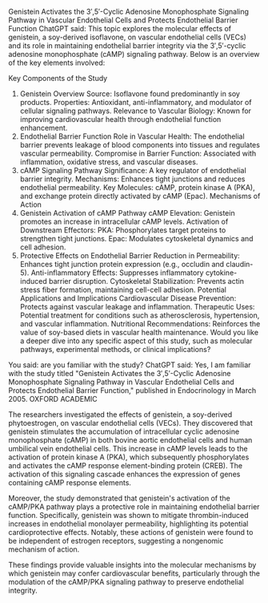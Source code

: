 Genistein Activates the 3′,5′-Cyclic Adenosine Monophosphate Signaling Pathway in Vascular Endothelial Cells and Protects Endothelial Barrier Function 
ChatGPT said:
This topic explores the molecular effects of genistein, a soy-derived isoflavone, on vascular endothelial cells (VECs) and its role in maintaining endothelial barrier integrity via the 3′,5′-cyclic adenosine monophosphate (cAMP) signaling pathway. Below is an overview of the key elements involved:

Key Components of the Study
1. Genistein Overview
Source: Isoflavone found predominantly in soy products.
Properties: Antioxidant, anti-inflammatory, and modulator of cellular signaling pathways.
Relevance to Vascular Biology: Known for improving cardiovascular health through endothelial function enhancement.
2. Endothelial Barrier Function
Role in Vascular Health: The endothelial barrier prevents leakage of blood components into tissues and regulates vascular permeability.
Compromise in Barrier Function: Associated with inflammation, oxidative stress, and vascular diseases.
3. cAMP Signaling Pathway
Significance: A key regulator of endothelial barrier integrity.
Mechanisms: Enhances tight junctions and reduces endothelial permeability.
Key Molecules: cAMP, protein kinase A (PKA), and exchange protein directly activated by cAMP (Epac).
Mechanisms of Action
1. Genistein Activation of cAMP Pathway
cAMP Elevation: Genistein promotes an increase in intracellular cAMP levels.
Activation of Downstream Effectors:
PKA: Phosphorylates target proteins to strengthen tight junctions.
Epac: Modulates cytoskeletal dynamics and cell adhesion.
2. Protective Effects on Endothelial Barrier
Reduction in Permeability: Enhances tight junction protein expression (e.g., occludin and claudin-5).
Anti-inflammatory Effects: Suppresses inflammatory cytokine-induced barrier disruption.
Cytoskeletal Stabilization: Prevents actin stress fiber formation, maintaining cell-cell adhesion.
Potential Applications and Implications
Cardiovascular Disease Prevention: Protects against vascular leakage and inflammation.
Therapeutic Uses: Potential treatment for conditions such as atherosclerosis, hypertension, and vascular inflammation.
Nutritional Recommendations: Reinforces the value of soy-based diets in vascular health maintenance.
Would you like a deeper dive into any specific aspect of this study, such as molecular pathways, experimental methods, or clinical implications?







You said:
are you familiar with the study?
ChatGPT said:
Yes, I am familiar with the study titled "Genistein Activates the 3′,5′-Cyclic Adenosine Monophosphate Signaling Pathway in Vascular Endothelial Cells and Protects Endothelial Barrier Function," published in Endocrinology in March 2005. 
OXFORD ACADEMIC

The researchers investigated the effects of genistein, a soy-derived phytoestrogen, on vascular endothelial cells (VECs). They discovered that genistein stimulates the accumulation of intracellular cyclic adenosine monophosphate (cAMP) in both bovine aortic endothelial cells and human umbilical vein endothelial cells. This increase in cAMP levels leads to the activation of protein kinase A (PKA), which subsequently phosphorylates and activates the cAMP response element-binding protein (CREB). The activation of this signaling cascade enhances the expression of genes containing cAMP response elements.

Moreover, the study demonstrated that genistein's activation of the cAMP/PKA pathway plays a protective role in maintaining endothelial barrier function. Specifically, genistein was shown to mitigate thrombin-induced increases in endothelial monolayer permeability, highlighting its potential cardioprotective effects. Notably, these actions of genistein were found to be independent of estrogen receptors, suggesting a nongenomic mechanism of action.

These findings provide valuable insights into the molecular mechanisms by which genistein may confer cardiovascular benefits, particularly through the modulation of the cAMP/PKA signaling pathway to preserve endothelial integrity.